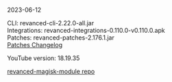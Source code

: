 2023-06-12
  
CLI: revanced-cli-2.22.0-all.jar  
Integrations: revanced-integrations-0.110.0-v0.110.0.apk  
Patches: revanced-patches-2.176.1.jar  
[Patches Changelog](https://github.com/revanced/revanced-patches/releases/tag/v2.176.1)  

YouTube version: 18.19.35  

[revanced-magisk-module repo](https://github.com/j-hc/revanced-magisk-module)
